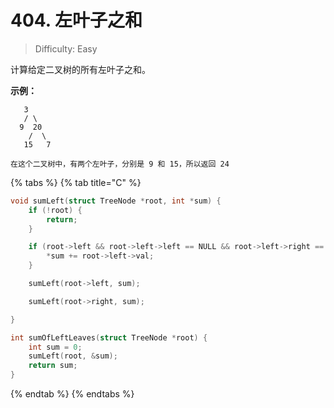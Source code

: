 # 404. 左叶子之和

> Difficulty: Easy

计算给定二叉树的所有左叶子之和。

**示例：**

```text
   3
   / \
  9  20
    /  \
   15   7

在这个二叉树中，有两个左叶子，分别是 9 和 15，所以返回 24
```

{% tabs %}
{% tab title="C" %}
```c
void sumLeft(struct TreeNode *root, int *sum) {
    if (!root) {
        return;
    }

    if (root->left && root->left->left == NULL && root->left->right == NULL) {
        *sum += root->left->val;
    }

    sumLeft(root->left, sum);

    sumLeft(root->right, sum);

}

int sumOfLeftLeaves(struct TreeNode *root) {
    int sum = 0;
    sumLeft(root, &sum);
    return sum;
}

```
{% endtab %}
{% endtabs %}

